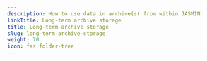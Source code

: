 ```yaml
---
description: How to use data in archive(s) from within JASMIN
linkTitle: Long-term archive storage
title: Long-term archive storage
slug: long-term-archive-storage
weight: 70
icon: fas folder-tree
---
```

